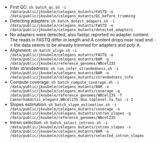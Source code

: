 - First QC: ```sh batch_qc.sh -i /data/public/jkoubele/celegans_mutants/FASTQ -o /data/public/jkoubele/celegans_mutants/QC_before_trimming```
- Detecting adapters: ```sh batch_detect_adapers.sh -i /data/public/jkoubele/celegans_mutants/FASTQ -o /data/public/jkoubele/celegans_mutants/detected_adapters```  
- No adapters were detected, also fastqc reported no adapter content. 
The reads in FASTQ differ in length and A content drops near read end -> the data seems to be already trimmed for adapters and poly A.  
- Alignment:  ```sh batch_align.sh -i /data/public/jkoubele/celegans_mutants/FASTQ -o /data/public/jkoubele/celegans_mutants/BAM -g /data/public/jkoubele/reference_genomes/WBcel235```
- Infer strandedness: ```sh run_infer_strandedness.sh -i /data/public/jkoubele/celegans_mutants/BAM -o /data/public/jkoubele/celegans_mutants/strandedness_info```
- Compute coverage: ```sh batch_compute_coverage.sh -i /data/public/jkoubele/celegans_mutants/BAM -o /data/public/jkoubele/celegans_mutants/coverage -g /data/public/jkoubele/reference_genomes/WBcel235 -f Caenorhabditis_elegans.WBcel235.dna.toplevel.fa.fai -s 2```
- Slopes estimation: ```sh batch_slope_estimation.sh -i /data/public/jkoubele/celegans_mutants/coverage -o /data/public/jkoubele/celegans_mutants/intron_slopes -g /data/public/jkoubele/reference_genomes/WBcel235```
- Intron selection: ```sh batch_select_introns.sh -i /data/public/jkoubele/celegans_mutants/intron_slopes -s /data/public/jkoubele/celegans_mutants/BAM -o /data/public/jkoubele/celegans_mutants/selected_intron_slopes```